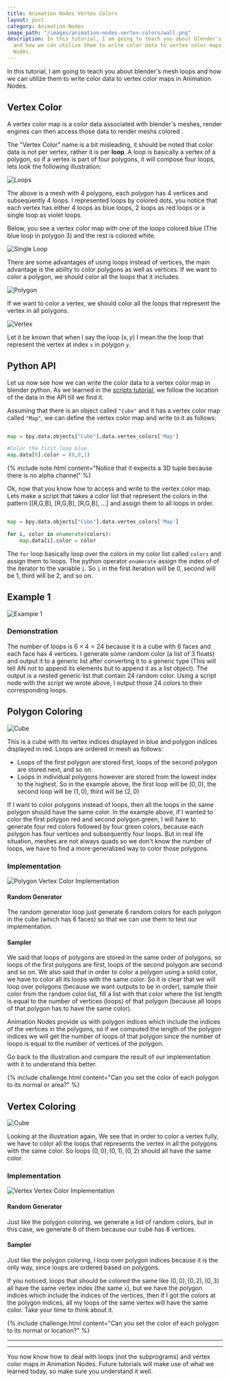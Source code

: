 ```yaml
---
title: Animation Nodes Vertex Colors
layout: post
category: Animation-Nodes
image_path: "/images/animation-nodes-vertex-colors/wall.png"
description: In this tutorial, I am going to teach you about blender's mesh loops
  and how we can utilize them to write color data to vertex color maps in Animation
  Nodes.
---
```


In this tutorial, I am going to teach you about blender's mesh loops and how we can utilize them to write color data to vertex color maps in Animation Nodes.

## Vertex Color

A vertex color map is a color data associated with blender's meshes, render engines can then access those data to render meshs colored .

The "Vertex Color" name is a bit misleading, it should be noted that color data is not per vertex, rather it is per **loop**. A loop is basically a vertex of a polygon, so if a vertex is part of four polygons, it will compose four loops, lets look the following illustration:

![Loops](/images/animation-nodes-vertex-colors/loops.svg)

The above is a mesh with 4 polygons, each polygon has 4 vertices and subsequently 4 loops. I represented loops by colored dots, you notice that each vertex has either 4 loops as blue loops, 2 loops as red loops or a single loop as violet loops.

Below, you see a vertex color map with one of the loops colored blue (The blue loop in polygon 3) and the rest is colored white.

![Single Loop](/images/animation-nodes-vertex-colors/single_loop.png)

There are some advantages of using loops instead of vertices, the main advantage is the ability to color polygons as well as vertices. If we want to color a polygon, we should color all the loops that it includes.

![Polygon](/images/animation-nodes-vertex-colors/polygon_vertex_color.png)

If we want to color a vertex, we should color all the loops that represent the vertex in all polygons.

![Vertex](/images/animation-nodes-vertex-colors/vertex_vertex_color.png)

Let it be known that when I say the loop $(x,y)$ I mean the the loop that represent the vertex at index `x` in polygon `y`.

## Python API

Let us now see how we can write the color data to a vertex color map in blender python. As we learned in the [scripts tutorial](https://squircleart.github.io/animation-nodes/the-essence-of-animation-nodes-scripts.html), we follow the location of the data in the API till we find it.

Assuming that there is an object called `"Cube"` and it has a vertex color map called `"Map"`, we can define the vertex color map and write to it as follows:

~~~python

map = bpy.data.objects["Cube"].data.vertex_colors['Map']

#Color the first loop blue.
map.data[0].color = (0,0,1)

~~~

{% include note.html content="Notice that it expects a 3D tuple because there is no alpha channel"  %}

Ok, now that you know how to access and write to the vertex color map. Lets make a script that takes a color list that represent the colors in the pattern [[R,G,B], [R,G,B], [R,G,B], ...] and assign them to all loops in order.

~~~python

map = bpy.data.objects["Cube"].data.vertex_colors['Map']

for i, color in enumerate(colors):
	map.data[i].color = color

~~~

The `for` loop basically loop over the colors in my color list called `colors` and assign them to loops. The python operator `enumerate` assign the index of of the iterator to the variable `i`. So `i` in the first iteration will be 0, second will be 1, third will be 2, and so on.

## Example 1

![Example 1](/images/animation-nodes-vertex-colors/example1.png)

### Demonstration

The number of loops is $6 \times 4 = 24$ because it is a cube with 6 faces and each face has 4 vertices. I generate some random color (a list of 3 floats) and output it to a generic list after converting it to a generic type (This will tell AN not to append its elements but to append it as a list object). The output is a nested generic list that contain 24 random color. Using a script node with the script we wrote above, I output those 24 colors to their corresponding loops.

## Polygon Coloring

![Cube](/images/animation-nodes-vertex-colors/cube.svg)

This is a cube with its vertex indices displayed in blue and polygon indices displayed in red. Loops are ordered in mesh as follows:

- Loops of the first polygon are stored first, loops of the second polygon are stored next, and so on.
- Loops in individual polygons however are stored from the lowest index to the highest. So in the example above, the first loop will be $(0,0)$, the second loop will be $(1,0)$, third will be $(2,0)$

If I want to color polygons instead of loops, then all the loops in the same polygon should have the same color. In the example above, if I wanted to color the first polygon red and second polygon green, I will have to generate four red colors followed by four green colors, because each polygon has four vertices and subsequently four loops. But in real life situation, meshes are not always quads so we don't know the number of loops, we have to find a more generalized way to color those polygons.

### Implementation

![Polygon Vertex Color Implementation](/images/animation-nodes-vertex-colors/polygon_vertex_color_implementation.png)

#### Random Generator

The random generator loop just generate 6 random colors for each polygon in the cube (which has 6 faces) so that we can use them to test our implementation.

#### Sampler

We said that loops of polygons are stored in the same order of polygons, so loops of the first polygons are first, loops of the second polygon are second and so on. We also said that in order to color a polygon using a solid color, we have to color all its loops with the same color. So it is clear that we will loop over polygons (because we want outputs to be in order), sample their color from the random color list, fill a list with that color where the list length is equal to the number of vertices (loops) of that polygon (because all loops of that polygon has to have the same color).

Animation Nodes provide us with polygon indices which include the indices of the vertices in the polygons, so if we computed the length of the polygon indices we will get the number of loops of that polygon since the number of loops is equal to the number of vertices of the polygon.

Go back to the illustration and compare the result of our implementation with it to understand this better.

{% include challenge.html content="Can you set the color of each polygon to its normal or area?" %}

## Vertex Coloring

![Cube](/images/animation-nodes-vertex-colors/cube.svg)

Looking at the illustration again, We see that in order to color a vertex fully, we have to color all the loops that represents the vertex in all the polygons with the same color. So loops $(0,0), (0,1),(0,2)$ should all have the same color.

### Implementation

![Vertex Vertex Color Implementation](/images/animation-nodes-vertex-colors/vertex_vertex_color_implementation.png)

#### Random Generator

Just like the polygon coloring, we generate a list of random colors, but in this case, we generate 8 of them because our cube has 8 vertices.

#### Sampler

Just like the polygon coloring, I loop over polygon indices because it is the only way, since loops are ordered based on polygons.

If you noticed, loops that should be colored the same like $(0,0), (0,2),(0,3)$ all have the same vertex index (the same `x`), but we have the polygon indices which include the indices of the vertices, then if I got the colors at the polygon indices, all my loops of the same vertex will have the same color. Take your time to think about it.

{% include challenge.html content="Can you set the color of each polygon to its normal or location?" %}

***
***

You now know how to deal with loops (not the subprograms) and vertex color maps in Animation Nodes. Future tutorials will make use of what we learned today, so make sure you understand it well.

